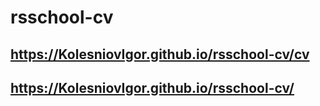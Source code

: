 # rsschool-cv
## https://KolesniovIgor.github.io/rsschool-cv/cv
## https://KolesniovIgor.github.io/rsschool-cv/

